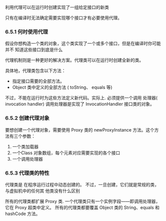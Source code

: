 利用代理可以在运行时创建实现了一组给定接口的新类

只有在编译时无法确定需要实现哪个接口才有必要使用代理。

### 6.5.1 何时使用代理

假设你想构造一个类的对象，这个类实现了一个或多个接口，但是在编译时你可能并不 知道这些接口到底是什么

代理机制则是一种更好的解决方案。代理类可以在运行时创建全新的类。

具体地，代理类包含以下方法：
- 指定接口需要的全部方法。
- Object 类中定义的全部方法 ( toString、 equals 等)

不过，不能在运行时为这些方法定义新代码。实际上. 必须提供一个调用 处理器( invocation handler) 
调用处理器是实现了 InvocationHandler 接口类的对象。


### 6.5.2 创建代理对象

要想创建一个代理对象，需要使用 Proxy 类的 newProxyInstance 方法。这个方法有三个参数：
1. 一个类加载器
2. 一个Class 对象数组，每个元素对应需要实现的各个接口
3. 一个调用处理器

### 6.5.3 代理类的特性

代理类是 在程序运行过程中动态创建的。
不过，一旦创建，它们就是常规的类，与虚拟机中的任何其 他类没有什么区别

所有的代理类都扩展 Proxy 类.
一个代理类只有一个实例字段——即调用处理器，它在 Proxy 超类中定义。
所有的代理类都要覆盖 Object 类的 String、equals 和 hashCode 方法。


